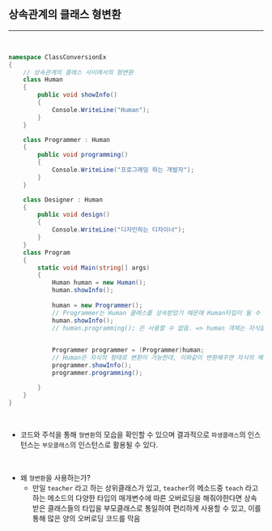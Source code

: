## 상속관계의 클래스 형변환
----------------------------------------------------------------

<br />

```csharp
namespace ClassConversionEx
{
    // 상속관계의 클래스 사이에서의 형변환
    class Human
    {
        public void showInfo()
        {
            Console.WriteLine("Human");
        }
    }

    class Programmer : Human
    {
        public void programming()
        {
            Console.WriteLine("프로그래밍 하는 개발자");
        }
    }

    class Designer : Human
    {
        public void design()
        {
            Console.WriteLine("디자인하는 디자이너");
        }
    }
    class Program
    {
        static void Main(string[] args)
        {
            Human human = new Human();  
            human.showInfo();
            
            human = new Programmer();
            // Programmer는 Human 클래스를 상속받았기 때문에 Human타입이 될 수 있다.
            human.showInfo();
            // human.programming(); 은 사용할 수 없음. => human 객체는 자식클래스의 메소드는 사용할 수 없기 때문에 호출이 불가능함.
            

            Programmer programmer = (Programmer)human;
            // Human은 자식의 형태로 변환이 가능한데, 이와같이 변환해주면 자식의 메소드를 사용할 수 있음.
            programmer.showInfo();
            programmer.programming();

        }
    }
}
```
<br />

- 코드와 주석을 통해 `형변환`의 모습을 확인할 수 있으며 결과적으로 `파생클래스`의 인스턴스는 `부모클래스`의 인스턴스로 활용될 수 있다.
 
<br />

- 왜 `형변환`을 사용하는가?
    - 만일 `teacher` 라고 하는 상위클래스가 있고, `teacher`의 메소드중 `teach` 라고하는 메소드의 다양한 타입의 매개변수에 따른 오버로딩을 해줘야한다면 상속받은 클래스들의 타입을 부모클래스로 통일하여 편리하게 사용할 수 있고, 이를 통해 많은 양의 오버로딩 코드를 막음